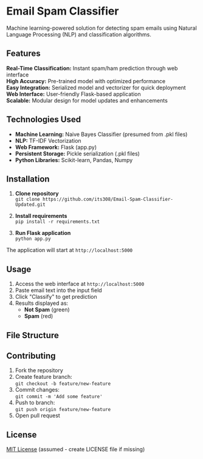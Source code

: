 # Email Spam Classifier 

Machine learning-powered solution for detecting spam emails using Natural Language Processing (NLP) and classification algorithms.

## Features

**Real-Time Classification:** Instant spam/ham prediction through web interface  
**High Accuracy:** Pre-trained model with optimized performance  
**Easy Integration:** Serialized model and vectorizer for quick deployment  
**Web Interface:** User-friendly Flask-based application  
**Scalable:** Modular design for model updates and enhancements  

## Technologies Used

- **Machine Learning:** Naive Bayes Classifier (presumed from .pkl files)
- **NLP:** TF-IDF Vectorization
- **Web Framework:** Flask (app.py)
- **Persistent Storage:** Pickle serialization (.pkl files)
- **Python Libraries:** Scikit-learn, Pandas, Numpy

## Installation

1. **Clone repository**  
`git clone https://github.com/its308/Email-Spam-Classifier-Updated.git`

2. **Install requirements**  
`pip install -r requirements.txt`

3. **Run Flask application**  
`python app.py`

The application will start at `http://localhost:5000`

## Usage

1. Access the web interface at `http://localhost:5000`
2. Paste email text into the input field
3. Click "Classify" to get prediction
4. Results displayed as:
   - **Not Spam** (green)
   - **Spam** (red)

## File Structure
## Contributing

1. Fork the repository
2. Create feature branch:  
`git checkout -b feature/new-feature`
3. Commit changes:  
`git commit -m 'Add some feature'`
4. Push to branch:  
`git push origin feature/new-feature`
5. Open pull request

## License

[MIT License](LICENSE) (assumed - create LICENSE file if missing)
